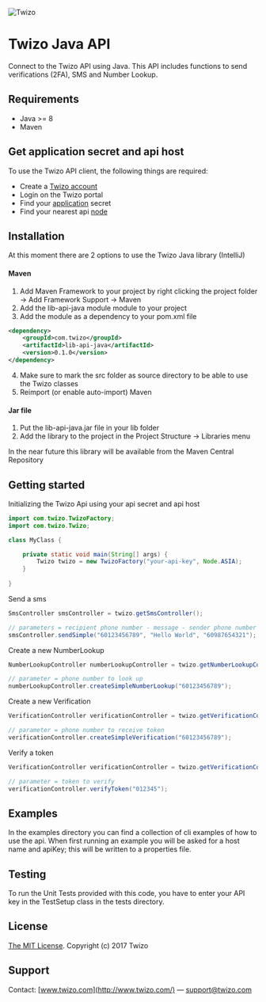 ![Twizo](http://www.twizo.com/online/logo/logo.png) 


# Twizo Java API #

Connect to the Twizo API using Java. This API includes functions to send verifications (2FA), SMS and Number Lookup.

## Requirements ##
* Java >= 8
* Maven

## Get application secret and api host ##
To use the Twizo API client, the following things are required:

* Create a [Twizo account](https://register.twizo.com/)
* Login on the Twizo portal
* Find your [application](https://portal.twizo.com/applications/) secret
* Find your nearest api [node](https://www.twizo.com/developers/documentation/#introduction_api-url)

## Installation ##

At this moment there are 2 options to use the Twizo Java library (IntelliJ)
#### Maven ####
1. Add Maven Framework to your project by right clicking the project folder -> Add Framework Support -> Maven
2. Add the lib-api-java module module to your project
3. Add the module as a dependency to your pom.xml file

```xml
<dependency>
    <groupId>com.twizo</groupId>
    <artifactId>lib-api-java</artifactId>
    <version>0.1.0</version>
</dependency>
```
4. Make sure to mark the src folder as source directory to be able to use the Twizo classes
5. Reimport (or enable auto-import) Maven

#### Jar file ####
1. Put the lib-api-java.jar file in your lib folder
2. Add the library to the project in the Project Structure -> Libraries menu

In the near future this library will be available from the Maven Central Repository

## Getting started ##

Initializing the Twizo Api using your api secret and api host

```java
import com.twizo.TwizoFactory;
import com.twizo.Twizo;

class MyClass {

    private static void main(String[] args) {
        Twizo twizo = new TwizoFactory("your-api-key", Node.ASIA);
    }
    
}
```
Send a sms

```java
SmsController smsController = twizo.getSmsController();

// parameters = recipient phone number - message - sender phone number
smsController.sendSimple("60123456789", "Hello World", "60987654321");
```

Create a new NumberLookup

```java
NumberLookupController numberLookupController = twizo.getNumberLookupController();

// parameter = phone number to look up
numberLookupController.createSimpleNumberLookup("60123456789");
```

Create a new Verification

```java
VerificationController verificationController = twizo.getVerificationController();

// parameter = phone number to receive token
verificationController.createSimpleVerification("60123456789");
```

Verify a token

```java
VerificationController verificationController = twizo.getVerificationController();

// parameter = token to verify
verificationController.verifyToken("012345");
```

## Examples ##

In the examples directory you can find a collection of cli examples of how to use the api.
When first running an example you will be asked for a host name and apiKey; this will be written to a properties file.

## Testing ##
To run the Unit Tests provided with this code, you have to enter your API key in the TestSetup class in the tests directory.

## License ##
[The MIT License](https://opensource.org/licenses/mit-license.php).
Copyright (c) 2017 Twizo

## Support ##
Contact: [www.twizo.com](http://www.twizo.com/) — support@twizo.com
